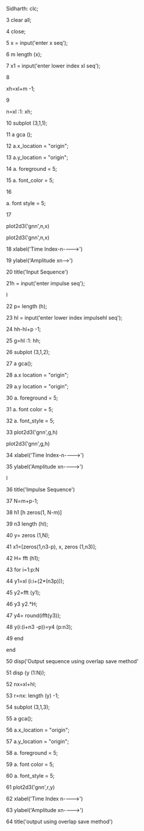 Sidharth:
clc;

3 clear all;

4 close;

5 x = input('enter x seq');

6 m length (x);

7 x1 = input('enter lower index xl seq');

8

xh=xl+m -1;

9

n=xl :1: xh;

10 subplot (3,1,1);

11 a gca ();

12 a.x_location = "origin";

13 a.y_location = "origin";

14 a. foreground = 5;

15 a. font_color = 5;

16

a. font style = 5;

17

plot2d3('gnn',n,x)

plot2d3('gnn',n,x)

18 xlabel('Time Index-n---->')

19 ylabel('Amplitude xn-->')

20 title('Input Sequence')

21h = input('enter impulse seq');

I

22 p= length (h);

23 hl = input('enter lower index impulsehl seq');

24 hh-hl+p -1;

25 g=hl :1: hh;

26 subplot (3,1,2);

27 a gca();

28 a.x location = "origin";

29 a.y location = "origin";

30 a. foreground = 5;

31 a. font color = 5;

32 a. font_style = 5;

33 plot2d3('gnn',g,h)

plot2d3('gnn',g,h)

34 xlabel('Time Index-n---->')

35 ylabel('Amplitude xn---->')

I

36 title('Impulse Sequence')

37 N=m+p-1;

38 h1 [h zeros(1, N-m)]

39 n3 length (hl);

40 y= zeros (1,N);

41 x1=[zeros(1,n3-p), x, zeros (1,n3)];

42 H= fft (h1);

43 for i=1:p:N

44 y1=xl (i:i+(2*(n3p)));

45 y2=fft (y1);

46 y3 y2.*Η;

47 y4= round(ifft(y3));

48 y(i:(i+n3 -p))=y4 (p:n3);

49 end

end

50 disp('Output sequence using overlap save method'

51 disp (y (1:N));

52 nx=xl+hl;

53 r=nx: length (y) -1;

54 subplot (3,1,3);

55 a gca();

56 a.x_location = "origin";

57 a.y_location = "origin";

58 a. foreground = 5;

59 a. font color = 5;

60 a. font_style = 5;

61 plot2d3('gnn',r,y)

62 xlabel('Time Index n---->')

63 ylabel('Amplitude xn---->')

64 title('output using overlap save method')
